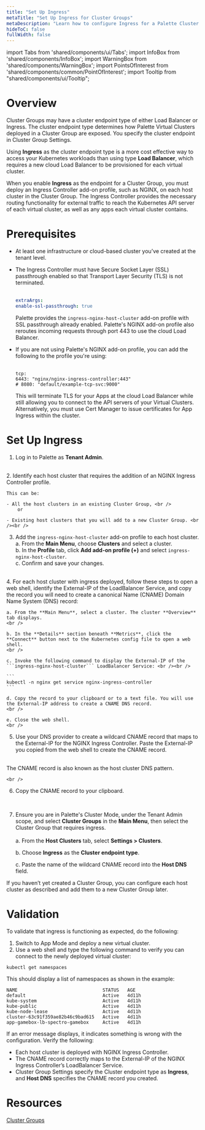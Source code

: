 ```yaml
---
title: "Set Up Ingress"
metaTitle: "Set Up Ingress for Cluster Groups"
metaDescription: "Learn how to configure Ingress for a Palette Cluster Group"
hideToC: false
fullWidth: false
---
```


import Tabs from 'shared/components/ui/Tabs';
import InfoBox from 'shared/components/InfoBox';
import WarningBox from 'shared/components/WarningBox';
import PointsOfInterest from 'shared/components/common/PointOfInterest';
import Tooltip from "shared/components/ui/Tooltip";

# Overview

Cluster Groups may have a cluster endpoint type of either Load Balancer or Ingress. The cluster endpoint type determines how Palette Virtual Clusters deployed in a Cluster Group are exposed. You specify the cluster endpoint in Cluster Group Settings.

Using **Ingress** as the cluster endpoint type is a more cost effective way to access your Kubernetes workloads than using type **Load Balancer**, which requires a new cloud Load Balancer to be provisioned for each virtual cluster.

When you enable **Ingress** as the endpoint for a Cluster Group, you must deploy an Ingress Controller add-on profile, such as NGINX, on each host cluster in the Cluster Group. The Ingress Controller provides the necessary routing functionality for external traffic to reach the Kubernetes API server of each virtual cluster, as well as any apps each virtual cluster contains. 

# Prerequisites

- At least one infrastructure or cloud-based cluster you’ve created at the tenant level.
- The Ingress Controller must have Secure Socket Layer (SSL) passthrough enabled so that Transport Layer Security (TLS) is not terminated. <br /><br />

    ```yml
    extraArgs:        
  enable-ssl-passthrough: true
    ```

    Palette provides the ```ingress-nginx-host-cluster``` add-on profile with SSL passthrough already enabled. Palette's NGINX add-on profile also reroutes incoming requests through port 443 to use the cloud Load Balancer. 

- If you are not using Palette's NGINX add-on profile, you can add the following to the profile you're using: <br /><br />

    ```
    tcp:   
    6443: "nginx/nginx-ingress-controller:443"  
    # 8080: "default/example-tcp-svc:9000"
    ```

    This will terminate TLS for your Apps at the cloud Load Balancer while still allowing you to connect to the API servers of your Virtual Clusters. Alternatively, you must use Cert Manager to issue certificates for App Ingress within the cluster.


# Set Up Ingress

1. Log in to Palette as **Tenant Admin**.
<br />
2. Identify each host cluster that requires the addition of an NGINX Ingress Controller profile.

    This can be:

    - All the host clusters in an existing Cluster Group, <br />
        or
    
    - Existing host clusters that you will add to a new Cluster Group. <br /><br />

3. Add the ```ingress-nginx-host-cluster``` add-on profile to each host cluster. <br />
    a. From the **Main Menu**, choose **Clusters** and select a cluster.<br />
    b. In the **Profile** tab, click **Add add-on profile (+)** and select ```ingress-nginx-host-cluster```. <br />
    c. Confirm and save your changes.
<br />
4. For each host cluster with ingress deployed, follow these steps to open a web shell, identify the External-IP of the LoadBalancer Service, and copy the record you will need to create a canonical Name (CNAME) Domain Name System (DNS) record:

    a. From the **Main Menu**, select a cluster. The cluster **Overview** tab displays. 
    <br />

    b. In the **Details** section beneath **Metrics**, click the **Connect** button next to the Kubernetes config file to open a web shell. 
    <br />
    
    c. Invoke the following command to display the External-IP of the ```ingress-nginx-host-cluster``` LoadBalancer Service: <br /><br />

    ```
    kubectl -n nginx get service nginx-ingress-controller
    ``` 

    d. Copy the record to your clipboard or to a text file. You will use the External-IP address to create a CNAME DNS record.
    <br />
    
    e. Close the web shell.
    <br />

5. Use your DNS provider to create a wildcard CNAME record that maps to the External-IP for the NGINX Ingress Controller. Paste the External-IP you copied from the web shell to create the CNAME record.
<br />

<InfoBox>
    The CNAME record is also known as the host cluster DNS pattern.
</InfoBox>
    
    <br />

6. Copy the CNAME record to your clipboard.
<br />

7. Ensure you are in Palette's Cluster Mode, under the Tenant Admin scope, and select **Cluster Groups** in the **Main Menu**, then select the Cluster Group that requires ingress.<br /><br />
    a. From the **Host Clusters** tab, select **Settings > Clusters**.<br />
    
    b. Choose **Ingress** as the **Cluster endpoint type**. <br />

    c. Paste the name of the wildcard CNAME record into the **Host DNS** field.

<InfoBox>
If you haven’t yet created a Cluster Group, you can configure each host cluster as described and add them to a new Cluster Group later.
</InfoBox>

# Validation

To validate that ingress is functioning as expected, do the following: 

1. Switch to App Mode and deploy a new virtual cluster.
2. Use a web shell and type the following command to verify you can connect to the newly deployed virtual cluster:

```
kubectl get namespaces
```
This should display a list of namespaces as shown in the example:

``` 
NAME                               STATUS   AGE
default                            Active   4d11h
kube-system                        Active   4d11h
kube-public                        Active   4d11h
kube-node-lease                    Active   4d11h
cluster-63c91f359ae82b46c9bad615   Active   4d11h
app-gamebox-lb-spectro-gamebox     Active   4d11h
```

If an error message displays, it indicates something is wrong with the configuration. Verify the following:

- Each host cluster is deployed with NGINX Ingress Controller.
- The CNAME record correctly maps to the External-IP of the NGINX Ingress Controller’s LoadBalancer Service.
- Cluster Group Settings specify the Cluster endpoint type as **Ingress**, and **Host DNS** specifies the CNAME record you created.

# Resources

[Cluster Groups](https://docs.spectrocloud.com/devx/cluster-groups)






